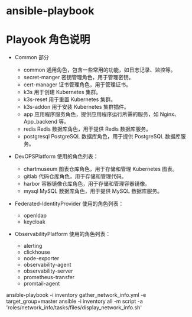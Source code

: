 # ansible-playbook

# Playook 角色说明

- Common 部分
  - common	        通用角色，包含一些常用的功能，如日志记录、监控等。
  - secret-manger	密钥管理角色，用于管理密钥。
  - cert-manager	证书管理角色，用于管理证书。
  - k3s	                用于创建 Kubernetes 集群。
  - k3s-reset	        用于重置 Kubernetes 集群。
  - k3s-addon	        用于安装 Kubernetes 集群插件。
  - app	                应用程序服务角色，提供应用程序运行所需的服务，如 Nginx、App_backend 等。
  - redis	        Redis 数据库角色，用于提供 Redis 数据库服务。
  - postgresql	        PostgreSQL 数据库角色，用于提供 PostgreSQL 数据库服务。

- DevOPSPlatform 使用的角色列表：
  - chartmuseum	        图表仓库角色，用于存储和管理 Kubernetes 图表。
  - gitlab	        代码仓库角色，用于存储和管理代码。
  - harbor	        容器镜像仓库角色，用于存储和管理容器镜像。
  - mysql	        MySQL 数据库角色，用于提供 MySQL 数据库服务。
- Federated-IdentityProvider 使用的角色列表：
  - openldap
  - keycloak
- ObservabilityPlatform 使用的角色列表：
  - alerting
  - clickhouse
  - node-exporter
  - observability-agent
  - observability-server
  - prometheus-transfer
  - promtail-agent

ansible-playbook  -i inventory gather_network_info.yml -e target_group=master
ansible -i inventory all -m script -a 'roles/network_info/tasks/files/display_network_info.sh'
